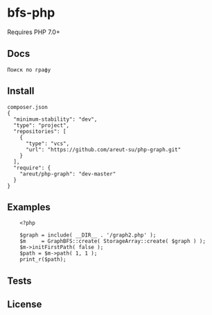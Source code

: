 # bfs-php



Requires PHP 7.0+

## Docs
    Поиск по графу
    
## Install
    composer.json
    {
      "minimum-stability": "dev",
      "type": "project",
      "repositories": [
        {
          "type": "vcs",
          "url": "https://github.com/areut-su/php-graph.git"
        }
      ],
      "require": {
        "areut/php-graph": "dev-master"
      }
    }
   

## Examples
        <?php
        
        $graph = include( __DIR__ . '/graph2.php' );
        $m     = GraphBFS::create( StorageArray::create( $graph ) );
        $m->initFirstPath( false );
        $path = $m->path( 1, 1 );
        print_r($path);	


## Tests



## License


